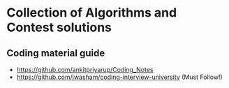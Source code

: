 # Collection of Algorithms and Contest solutions

## Coding material guide
- https://github.com/ankitpriyarup/Coding_Notes
- https://github.com/jwasham/coding-interview-university (Must Follow!)
